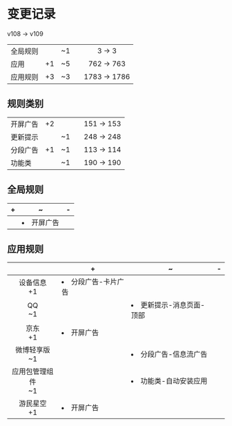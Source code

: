 # 变更记录

v108 -> v109

||||||
|-|:-:|:-:|:-:|:-:|
|全局规则||~1||3 -> 3|
|应用|+1|~5||762 -> 763|
|应用规则|+3|~3||1783 -> 1786|

## 规则类别

||||||
|-|:-:|:-:|:-:|:-:|
|开屏广告|+2|||151 -> 153|
|更新提示||~1||248 -> 248|
|分段广告|+1|~1||113 -> 114|
|功能类||~1||190 -> 190|

## 全局规则

|+|~|-|
|-|-|-|
||<li>开屏广告||

## 应用规则

||+|~|-|
|:-:|-|-|-|
|设备信息<br>+1|<li>分段广告-卡片广告|||
|QQ<br>~1||<li>更新提示-消息页面-顶部||
|京东<br>+1|<li>开屏广告|||
|微博轻享版<br>~1||<li>分段广告-信息流广告||
|应用包管理组件<br>~1||<li>功能类-自动安装应用||
|游民星空<br>+1|<li>开屏广告|||

